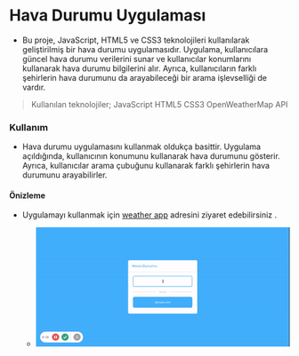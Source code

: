 # Hava Durumu Uygulaması
- Bu proje, JavaScript, HTML5 ve CSS3 teknolojileri kullanılarak geliştirilmiş bir hava durumu uygulamasıdır. Uygulama, kullanıcılara güncel hava durumu verilerini sunar ve kullanıcılar konumlarını kullanarak hava durumu bilgilerini alır. Ayrıca, kullanıcıların farklı şehirlerin hava durumunu da arayabileceği bir arama işlevselliği de vardır.

> Kullanılan teknolojiler;
 > JavaScript
 > HTML5
 > CSS3
 > OpenWeatherMap API

### Kullanım
- Hava durumu uygulamasını kullanmak oldukça basittir. Uygulama açıldığında, kullanıcının konumunu kullanarak hava durumunu gösterir. Ayrıca, kullanıcılar arama çubuğunu kullanarak farklı şehirlerin hava durumunu arayabilirler.
#### Önizleme 
- Uygulamayı kullanmak için [weather app](https://netweather.netlify.app/)  adresini ziyaret edebilirsiniz .

  - ![app](weather.gif)